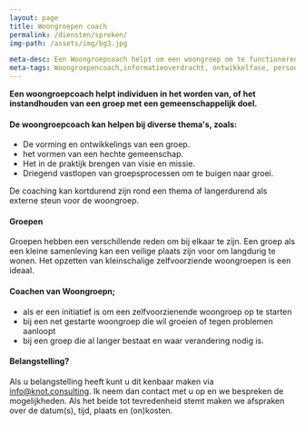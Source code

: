 ```yaml
---
layout: page
title: Woongroepen coach
permalink: /diensten/spreken/
img-path: /assets/img/bg3.jpg

meta-desc: Een Woongroepcoach helpt om een woongroep om te functioneren en het leven met elkaar te leren leven in alle groepsdynamiek. 
meta-tags: Woongroepencoach,informatieoverdracht, ontwikkelfase, persoonlijke groei, emotionele problemen, enthousiasmeren, geestelijke groei, barrières overwinnen, sociaal maatschappelijk, mannengroepen, kampvuuravonden, conferenties, christelijk
---
```


**Een woongroepcoach helpt individuen in het worden van, of het instandhouden van een groep met een gemeenschappelijk doel.**  

#### De woongroepcoach kan helpen bij diverse thema's, zoals:

- De vorming en ontwikkelings van een groep.
- het vormen van een hechte gemeenschap.
- Het in de praktijk brengen van visie en missie.
- Driegend vastlopen van groepsprocessen om te buigen naar groei.

De coaching kan kortdurend zijn rond een thema of langerdurend als externe steun voor de woongroep.

#### Groepen
Groepen hebben een verschillende reden om bij elkaar te zijn. Een groep als een kleine samenleving kan een veilige plaats zijn voor om langdurig te wonen. Het opzetten van kleinschalige zelfvoorziende woongroepen is een ideaal.

#### Coachen van Woongroepn;

- als er een initiatief is om een zelfvoorzienende woongroep op te starten
- bij een net gestarte woongroep die wil groeien of tegen problemen aanloopt
- bij een groep die al langer bestaat en waar verandering nodig is.


#### Belangstelling?
Als u belangstelling heeft kunt u dit kenbaar maken via info@knot.consulting.
Ik neem dan contact met u op en we bespreken de mogelijkheden. Als het beide tot tevredenheid stemt maken we afspraken over de  datum(s), tijd, plaats en (on)kosten.
